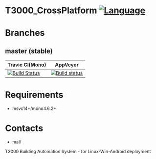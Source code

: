 # T3000_CrossPlatform [![Language](https://img.shields.io/badge/language-C%23-blue.svg?style=flat-square)](https://github.com/temcocontrols/T3000_CrossPlatform/search?l=C%23)

Branches
========

master (stable)
---------------
Travic CI(Mono) | AppVeyor
--------------- | -------------
[![Build Status](https://api.travis-ci.org/HavenDV/PRGReaderLibrary.svg?branch=master)](https://travis-ci.org/HavenDV/PRGReaderLibrary) | [![Build status](https://ci.appveyor.com/api/projects/status/github/HavenDV/t3000-crossplatform?branch=master&svg=true)](https://ci.appveyor.com/project/HavenDV/t3000-crossplatform/branch/master)

# Requirements
+ msvc14+/mono4.6.2+

# Contacts
* [mail](mailto:havendv@gmail.com)

T3000 Building Automation System - for Linux-Win-Android deployment